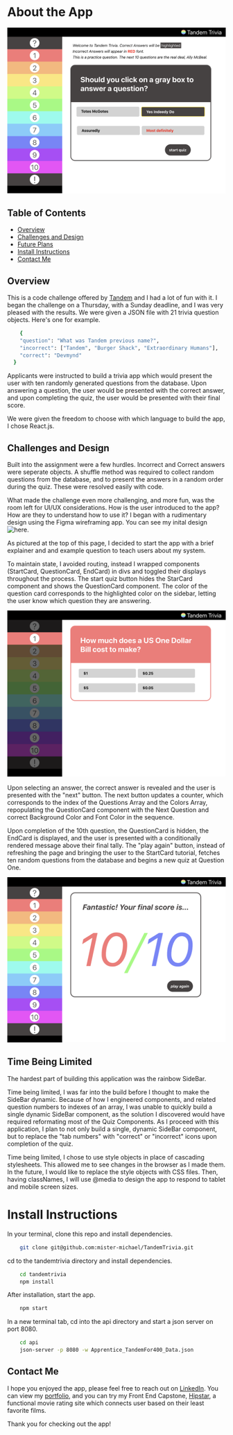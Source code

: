 # About the App
![StartCard](src/assets/StartCard.png)

## Table of Contents
  * [Overview](#overview)
  * [Challenges and Design](#challenges-and-design)
  * [Future Plans](#time-being-limited)
  * [Install Instructions](#install-instructions)
  * [Contact Me](#contact-me)

## Overview
This is a code challenge offered by [Tandem](https://madeintandem.com/) and I had a lot of fun with it. I began the challenge on a Thursday, with a Sunday deadline, and I was very pleased with the results. We were given a JSON file with 21 trivia question objects. Here's one for example.

```sh
    {
    "question": "What was Tandem previous name?",
    "incorrect": ["Tandem", "Burger Shack", "Extraordinary Humans"],
    "correct": "Devmynd"
  }
```

Applicants were instructed to build a trivia app which would present the user with ten randomly generated questions from the database. Upon answering a question, the user would be presented with the correct answer, and upon completing the quiz, the user would be presented with their final score.

We were given the freedom to choose with which language to build the app, I chose React.js.

## Challenges and Design

Built into the assignment were a few hurdles. Incorrect and Correct answers were seperate objects. A shuffle method was required to collect random questions from the database, and to present the answers in a random order during the quiz. These were resolved easily with code.

What made the challenge even more challenging, and more fun, was the room left for UI/UX considerations. How is the user introduced to the app? How are they to understand how to use it? I began with a rudimentary design using the Figma wireframing app. You can see my inital design ![here](https://www.figma.com/file/mc2V813T0JTI2aOWRKALgz/TandemTrivia?node-id=0%3A1).

As pictured at the top of this page, I decided to start the app with a brief explainer and and example question to teach users about my system.

To maintain state, I avoided routing, instead I wrapped components (StartCard, QuestionCard, EndCard) in divs and toggled their displays throughout the process. The start quiz button hides the StarCard component and shows the QuestionCard component. The color of the question card corresponds to the highlighted color on the sidebar, letting the user know which question they are answering. 

![QuestionCard](src/assets/QuestionCard1.png)

Upon selecting an answer, the correct answer is revealed and the user is presented with the "next" button. The next button updates a counter, which corresponds to the index of the Questions Array and the Colors Array, repopulating the QuestionCard component with the Next Question and correct Background Color and Font Color in the sequence.

Upon completion of the 10th question, the QuestionCard is hidden, the EndCard is displayed, and the user is presented with a conditionally rendered message above their final tally. The "play again" button, instead of refreshing the page and bringing the user to the StartCard tutorial, fetches ten random questions from the database and begins a new quiz at Question One.

![EndCard](src/assets/EndCard.png)

## Time Being Limited

The hardest part of building this application was the rainbow SideBar. 

Time being limited, I was far into the build before I thought to make the SideBar dynamic. Because of how I engineered components, and related question numbers to indexes of an array, I was unable to quickly build a single dynamic SideBar component, as the solution I discovered would have required reformating most of the Quiz Components. As I proceed with this application, I plan to not only build a single, dynamic SideBar component, but to replace the "tab numbers" with "correct" or "incorrect" icons upon completion of the quiz.

Time being limited, I chose to use style objects in place of cascading stylesheets. This allowed me to see changes in the browser as I made them. In the future, I would like to replace the style objects with CSS files. Then, having classNames, I will use @media to design the app to respond to tablet and mobile screen sizes.

# Install Instructions

In your terminal, clone this repo and install dependencies.
```sh
    git clone git@github.com:mister-michael/TandemTrivia.git
```
cd to the tandemtrivia directory and install dependencies.
```sh
    cd tandemtrivia
    npm install
```
After installation, start the app.
```sh
    npm start
```
In a new terminal tab, cd into the api directory and start a json server on port 8080.
```sh
    cd api
    json-server -p 8080 -w Apprentice_TandemFor400_Data.json
```

## Contact Me

I hope you enjoyed the app, please feel free to reach out on [LinkedIn](https://www.linkedin.com/in/michaelclarknashville/). You can view my [portfolio](https://www.michaelclarknashville.com/), and you can try my Front End Capstone, [Hipstar](https://www.hipstar.app), a functional movie rating site which connects user based on their least favorite films.

Thank you for checking out the app!








